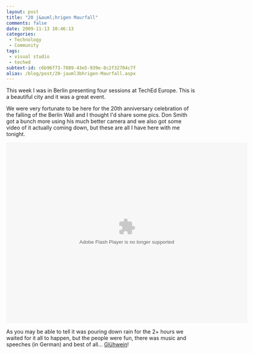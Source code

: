 ```yaml
---
layout: post
title: "20 j&auml;hrigen Maurfall"
comments: false
date: 2009-11-13 10:46:13
categories:
 - Technology
 - Community
tags:
 - visual studio
 - teched
subtext-id: c6b96f73-7089-43e5-939e-8c2f32704c7f
alias: /blog/post/20-jauml3bhrigen-Maurfall.aspx
---
```


This week I was in Berlin presenting four sessions at TechEd Europe. This is a
beautiful city and it was a great event.

We were very fortunate to be here for the 20th anniversary celebration of the
falling of the Berlin Wall and I thought I'd share some pics. Don Smith got a
bunch more using his much better camera and we also got some video of it
actually coming down, but these are all I have here with me tonight. 

<embed src="http://img263.imageshack.us/slideshow/smilplayer.swf" width="640" height="480" name="smilplayer" id="smilplayer" bgcolor="bgcolo" menu="false" wmode="transparent" type="application/x-shockwave-flash" pluginspage="http://www.macromedia.com/go/getflashplayer" flashvars="id=img263/1737/1258136858r83.smil"/> 

As you may be able to tell it was pouring down rain for the 2+ hours we waited
for it all to happen, but the people were fun, there was music and speeches (in
German) and best of all...  [Gl&uuml;hwein](http://en.wikipedia.org/wiki/Glogg)!
